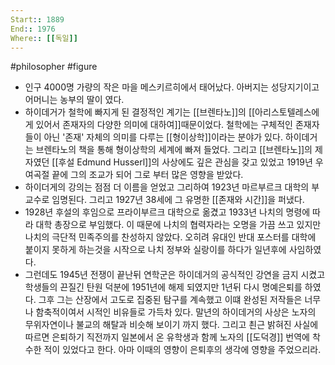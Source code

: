 ```yaml
---
Start:: 1889
End:: 1976
Where:: [[독일]]
---
```


#philosopher #figure
- 인구 4000명 가량의 작은 마을 메스키르히에서 태어났다. 아버지는 성당지기이고 어머니는 농부의 딸이 였다.
- 하이데거가 철학에 빠지게 된 결정적인 계기는 [[브렌타노]]의 [[아리스토텔레스에게 있어서 존재자의 다양한 의미에 대하여]]때문이었다. 철학에는 구체적인 존재자들이 아닌 '존재' 자체의 의미를 다루는 [[형이상학]]이라는 분야가 있다. 하이데거는 브렌타노의 책을 통해 형이상학의 세계에 빠져 들었다. 그리고 [[브렌타노]]의 제자였던 [[후설 Edmund Husserl]]의 사상에도 깊은 관심을 갖고 있었고 1919년 우여곡절 끝에 그의 조교가 되어 그로 부터 많은 영향을 받았다.
- 하이더게의 강의는 점점 더 이름을 얻었고 그리하여 1923년 마르부르크 대학의 부교수로 임명된다. 그리고 1927년 38세에 그 유명한 [[존재와 시간]]을 퍼냈다.
- 1928년 후설의 후임으로 프라이부르크 대학으로 옮겼고 1933년 나치의 명령에 따라 대학 총장으로 부임했다. 이 때문에 나치의 협력자라는 오명을 가끔 쓰고 있지만 나치의 극단적 민족주의를 찬성하지 않았다. 오히려 유대인 반대 포스터를 대학에 붙이지 못하게 하는것을 시작으로 나치 정부와 실랑이를 하다가 일년후에 사임하였다.
- 그런데도 1945년 전쟁이 끝난뒤 연학군은 하이데거의 공식적인 강연을 금지 시켰고 학생들의 끈질긴 탄원 덕분에 1951년에 해제 되였지만 1년뒤 다시 명예은퇴를 하였다. 그후 그는 산장에서 고도로 집중된 탐구를 계속했고 이떄 완성된 저작들은 너무나 함축적이여서 시적인 비유들로 가득차 있다. 말년의 하이데거의 사상은 노자의 무위자연이나 불교의 해탈과 비슷해 보이기 까지 했다. 그리고 쵠근 밝혀진 사실에 따르면 은퇴하기 직전까지 일본에서 온 유학생과 함께 노자의 [[도덕경]] 번역에 착수한 적이 있었다고 한다. 아마 이때의 영향이 은퇴후의 생각에 영향을 주었으리라.
